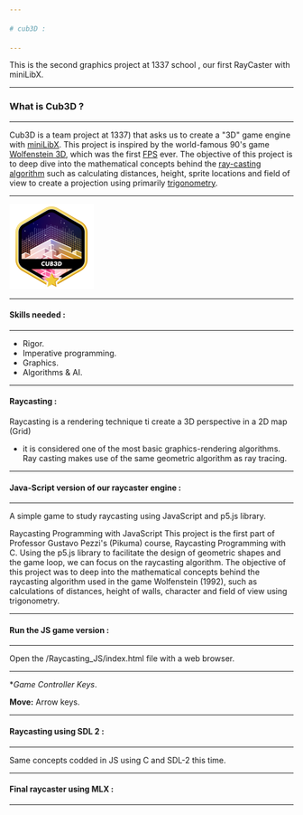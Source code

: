 ```yaml
---

# cub3D :

---
```


This is the second graphics project at 1337 school , our first RayCaster with miniLibX.

---

### What is Cub3D ?

---

Cub3D is a team project at 1337) that asks us to create a "3D" game engine with [miniLibX](https://github.com/42Paris/minilibx-linux). This project is inspired by the world-famous 90's game [Wolfenstein 3D](https://pt.wikipedia.org/wiki/Wolfenstein_3D), which was the first [FPS](https://en.wikipedia.org/wiki/First-person_shooter#:~:text=First%2Dperson%20shooter%20(FPS),in%20a%20three%2Ddimensional%20space.) ever. The objective of this project is to deep dive into the mathematical concepts behind the [ray-casting algorithm](https://en.wikipedia.org/wiki/Ray_casting) such as calculating distances, height, sprite locations and field of view to create a projection using primarily [trigonometry](https://en.wikipedia.org/wiki/Trigonometry).

---

<img src="./images/cub3dm.png" width="150" height="150"/>

---

#### Skills needed :

---

- Rigor.
- Imperative programming.
- Graphics.
- Algorithms & AI.

---

#### Raycasting :

Raycasting is a rendering technique ti create a 3D perspective in a 2D map (Grid)
- it is considered one of the most basic graphics-rendering algorithms. Ray casting 
makes use of the same geometric algorithm as ray tracing.

---

#### Java-Script version of our raycaster engine :

---

A simple game to study raycasting using JavaScript and p5.js library.

Raycasting Programming with JavaScript This project is the first part of Professor Gustavo Pezzi's 
(Pikuma) course, Raycasting Programming with C. Using the p5.js library to facilitate the design of 
geometric shapes and the game loop, we can focus on the raycasting algorithm. The objective of 
this project was to deep into the mathematical concepts behind the raycasting algorithm used 
in the game Wolfenstein (1992), such as calculations of distances, height of walls, character and field of view using trigonometry.

---

#### Run the JS game version :

---

Open the /Raycasting_JS/index.html file with a web browser.

---

**Game Controller Keys*.

**Move:** Arrow keys.

---

#### Raycasting using SDL 2 :

---

Same concepts codded in JS using C and SDL-2 this time.

---

#### Final raycaster using MLX :

---
